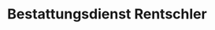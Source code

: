 ---
title: "Bestattungsdienst Rentschler"
url: /stuttgart/bestattungsdienst-rentschler/
shop: Bestattungen
---